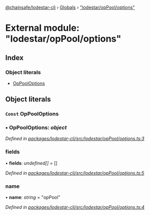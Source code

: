 [@chainsafe/lodestar-cli](../README.md) › [Globals](../globals.md) › ["lodestar/opPool/options"](_lodestar_oppool_options_.md)

# External module: "lodestar/opPool/options"

## Index

### Object literals

* [OpPoolOptions](_lodestar_oppool_options_.md#const-oppooloptions)

## Object literals

### `Const` OpPoolOptions

### ▪ **OpPoolOptions**: *object*

*Defined in [packages/lodestar-cli/src/lodestar/opPool/options.ts:3](https://github.com/ChainSafe/lodestar/blob/c806550/packages/lodestar-cli/src/lodestar/opPool/options.ts#L3)*

###  fields

• **fields**: *undefined[]* = []

*Defined in [packages/lodestar-cli/src/lodestar/opPool/options.ts:5](https://github.com/ChainSafe/lodestar/blob/c806550/packages/lodestar-cli/src/lodestar/opPool/options.ts#L5)*

###  name

• **name**: *string* = "opPool"

*Defined in [packages/lodestar-cli/src/lodestar/opPool/options.ts:4](https://github.com/ChainSafe/lodestar/blob/c806550/packages/lodestar-cli/src/lodestar/opPool/options.ts#L4)*
